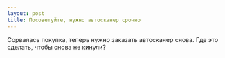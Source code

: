 ```yaml
---
layout: post 
title: Посоветуйте, нужно автосканер срочно 
--- 
```

Сорвалась покупка, теперь нужно заказать автосканер снова. Где это сделать, чтобы снова не кинули?